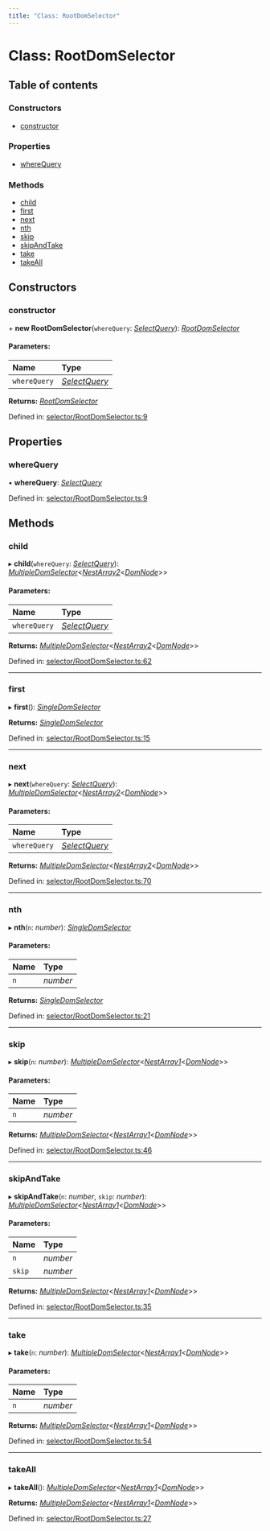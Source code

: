 ```yaml
---
title: "Class: RootDomSelector"
---
```


# Class: RootDomSelector

## Table of contents

### Constructors

- [constructor](rootdomselector.md#constructor)

### Properties

- [whereQuery](rootdomselector.md#wherequery)

### Methods

- [child](rootdomselector.md#child)
- [first](rootdomselector.md#first)
- [next](rootdomselector.md#next)
- [nth](rootdomselector.md#nth)
- [skip](rootdomselector.md#skip)
- [skipAndTake](rootdomselector.md#skipandtake)
- [take](rootdomselector.md#take)
- [takeAll](rootdomselector.md#takeall)

## Constructors

### constructor

\+ **new RootDomSelector**(`whereQuery`: [*SelectQuery*](../types/selectquery.md)): [*RootDomSelector*](rootdomselector.md)

#### Parameters:

Name | Type |
:------ | :------ |
`whereQuery` | [*SelectQuery*](../types/selectquery.md) |

**Returns:** [*RootDomSelector*](rootdomselector.md)

Defined in: [selector/RootDomSelector.ts:9](https://github.com/44x1carbon/gigantes/blob/89b5bd4/src/selector/RootDomSelector.ts#L9)

## Properties

### whereQuery

• **whereQuery**: [*SelectQuery*](../types/selectquery.md)

Defined in: [selector/RootDomSelector.ts:9](https://github.com/44x1carbon/gigantes/blob/89b5bd4/src/selector/RootDomSelector.ts#L9)

## Methods

### child

▸ **child**(`whereQuery`: [*SelectQuery*](../types/selectquery.md)): [*MultipleDomSelector*](multipledomselector.md)<[*NestArray2*](../types/nestarray2.md)<[*DomNode*](domnode.md)\>\>

#### Parameters:

Name | Type |
:------ | :------ |
`whereQuery` | [*SelectQuery*](../types/selectquery.md) |

**Returns:** [*MultipleDomSelector*](multipledomselector.md)<[*NestArray2*](../types/nestarray2.md)<[*DomNode*](domnode.md)\>\>

Defined in: [selector/RootDomSelector.ts:62](https://github.com/44x1carbon/gigantes/blob/89b5bd4/src/selector/RootDomSelector.ts#L62)

___

### first

▸ **first**(): [*SingleDomSelector*](singledomselector.md)

**Returns:** [*SingleDomSelector*](singledomselector.md)

Defined in: [selector/RootDomSelector.ts:15](https://github.com/44x1carbon/gigantes/blob/89b5bd4/src/selector/RootDomSelector.ts#L15)

___

### next

▸ **next**(`whereQuery`: [*SelectQuery*](../types/selectquery.md)): [*MultipleDomSelector*](multipledomselector.md)<[*NestArray2*](../types/nestarray2.md)<[*DomNode*](domnode.md)\>\>

#### Parameters:

Name | Type |
:------ | :------ |
`whereQuery` | [*SelectQuery*](../types/selectquery.md) |

**Returns:** [*MultipleDomSelector*](multipledomselector.md)<[*NestArray2*](../types/nestarray2.md)<[*DomNode*](domnode.md)\>\>

Defined in: [selector/RootDomSelector.ts:70](https://github.com/44x1carbon/gigantes/blob/89b5bd4/src/selector/RootDomSelector.ts#L70)

___

### nth

▸ **nth**(`n`: *number*): [*SingleDomSelector*](singledomselector.md)

#### Parameters:

Name | Type |
:------ | :------ |
`n` | *number* |

**Returns:** [*SingleDomSelector*](singledomselector.md)

Defined in: [selector/RootDomSelector.ts:21](https://github.com/44x1carbon/gigantes/blob/89b5bd4/src/selector/RootDomSelector.ts#L21)

___

### skip

▸ **skip**(`n`: *number*): [*MultipleDomSelector*](multipledomselector.md)<[*NestArray1*](../types/nestarray1.md)<[*DomNode*](domnode.md)\>\>

#### Parameters:

Name | Type |
:------ | :------ |
`n` | *number* |

**Returns:** [*MultipleDomSelector*](multipledomselector.md)<[*NestArray1*](../types/nestarray1.md)<[*DomNode*](domnode.md)\>\>

Defined in: [selector/RootDomSelector.ts:46](https://github.com/44x1carbon/gigantes/blob/89b5bd4/src/selector/RootDomSelector.ts#L46)

___

### skipAndTake

▸ **skipAndTake**(`n`: *number*, `skip`: *number*): [*MultipleDomSelector*](multipledomselector.md)<[*NestArray1*](../types/nestarray1.md)<[*DomNode*](domnode.md)\>\>

#### Parameters:

Name | Type |
:------ | :------ |
`n` | *number* |
`skip` | *number* |

**Returns:** [*MultipleDomSelector*](multipledomselector.md)<[*NestArray1*](../types/nestarray1.md)<[*DomNode*](domnode.md)\>\>

Defined in: [selector/RootDomSelector.ts:35](https://github.com/44x1carbon/gigantes/blob/89b5bd4/src/selector/RootDomSelector.ts#L35)

___

### take

▸ **take**(`n`: *number*): [*MultipleDomSelector*](multipledomselector.md)<[*NestArray1*](../types/nestarray1.md)<[*DomNode*](domnode.md)\>\>

#### Parameters:

Name | Type |
:------ | :------ |
`n` | *number* |

**Returns:** [*MultipleDomSelector*](multipledomselector.md)<[*NestArray1*](../types/nestarray1.md)<[*DomNode*](domnode.md)\>\>

Defined in: [selector/RootDomSelector.ts:54](https://github.com/44x1carbon/gigantes/blob/89b5bd4/src/selector/RootDomSelector.ts#L54)

___

### takeAll

▸ **takeAll**(): [*MultipleDomSelector*](multipledomselector.md)<[*NestArray1*](../types/nestarray1.md)<[*DomNode*](domnode.md)\>\>

**Returns:** [*MultipleDomSelector*](multipledomselector.md)<[*NestArray1*](../types/nestarray1.md)<[*DomNode*](domnode.md)\>\>

Defined in: [selector/RootDomSelector.ts:27](https://github.com/44x1carbon/gigantes/blob/89b5bd4/src/selector/RootDomSelector.ts#L27)
